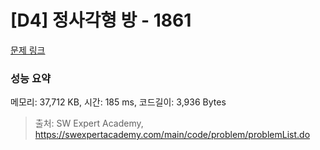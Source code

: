 # [D4] 정사각형 방 - 1861 

[문제 링크](https://swexpertacademy.com/main/code/problem/problemDetail.do?contestProbId=AV5LtJYKDzsDFAXc) 

### 성능 요약

메모리: 37,712 KB, 시간: 185 ms, 코드길이: 3,936 Bytes



> 출처: SW Expert Academy, https://swexpertacademy.com/main/code/problem/problemList.do